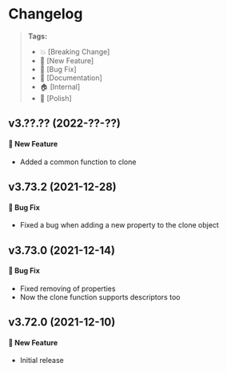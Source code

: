 Changelog
=========

> **Tags:**
> - :boom:       [Breaking Change]
> - :rocket:     [New Feature]
> - :bug:        [Bug Fix]
> - :memo:       [Documentation]
> - :house:      [Internal]
> - :nail_care:  [Polish]

## v3.??.?? (2022-??-??)

#### :rocket: New Feature

* Added a common function to clone

## v3.73.2 (2021-12-28)

#### :bug: Bug Fix

* Fixed a bug when adding a new property to the clone object

## v3.73.0 (2021-12-14)

#### :bug: Bug Fix

* Fixed removing of properties
* Now the clone function supports descriptors too

## v3.72.0 (2021-12-10)

#### :rocket: New Feature

* Initial release
